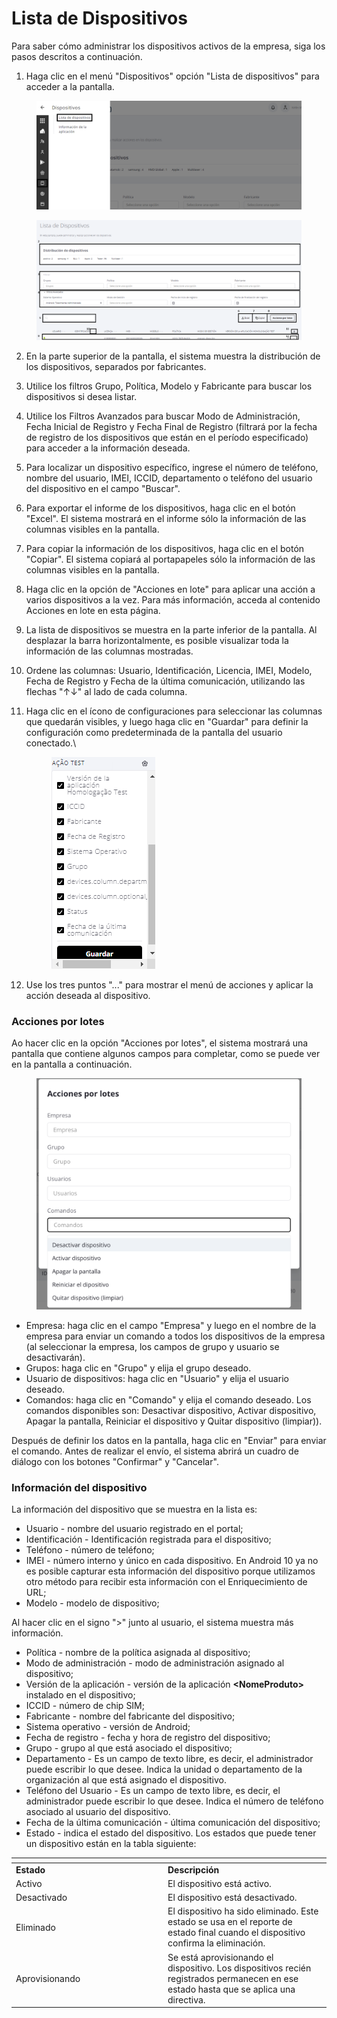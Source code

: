 # Lista de Dispositivos

Para saber cómo administrar los dispositivos activos de la empresa, siga los pasos descritos a continuación.

1. Haga clic en el menú "Dispositivos" opción "Lista de dispositivos" para acceder a la pantalla.

<figure><img src="../../.gitbook/assets/Captura de tela 2023-11-03 103939.png" alt=""><figcaption></figcaption></figure>

<figure><img src="../../.gitbook/assets/Captura de tela 2024-07-10 162845.png" alt=""><figcaption></figcaption></figure>

2. En la parte superior de la pantalla, el sistema muestra la distribución de los dispositivos, separados por fabricantes.
3. Utilice los filtros Grupo, Política, Modelo y Fabricante para buscar los dispositivos si desea listar.
4. Utilice los Filtros Avanzados para buscar Modo de Administración, Fecha Inicial de Registro y Fecha Final de Registro (filtrará por la fecha de registro de los dispositivos que están en el período especificado) para acceder a la información deseada.
5. Para localizar un dispositivo específico, ingrese el número de teléfono, nombre del usuario, IMEI, ICCID, departamento o teléfono del usuario del dispositivo en el campo "Buscar".
6. Para exportar el informe de los dispositivos, haga clic en el botón "Excel". El sistema mostrará en el informe sólo la información de las columnas visibles en la pantalla.
7. Para copiar la información de los dispositivos, haga clic en el botón "Copiar". El sistema copiará al portapapeles sólo la información de las columnas visibles en la pantalla.
8. Haga clic en la opción de "Acciones en lote" para aplicar una acción a varios dispositivos a la vez. Para más información, acceda al contenido Acciones en lote en esta página.
9. La lista de dispositivos se muestra en la parte inferior de la pantalla. Al desplazar la barra horizontalmente, es posible visualizar toda la información de las columnas mostradas.
10. Ordene las columnas: Usuario, Identificación, Licencia, IMEI, Modelo, Fecha de Registro y Fecha de la última comunicación, utilizando las flechas "↑↓" al lado de cada columna.
11. Haga clic en el ícono de configuraciones para seleccionar las columnas que quedarán visibles, y luego haga clic en "Guardar" para definir la configuración como predeterminada de la pantalla del usuario conectado.\


    <figure><img src="../../.gitbook/assets/image (147).png" alt=""><figcaption></figcaption></figure>
12. Use los tres puntos "..." para mostrar el menú de acciones y aplicar la acción deseada al dispositivo.

### Acciones por lotes

Ao hacer clic en la opción "Acciones por lotes", el sistema mostrará una pantalla que contiene algunos campos para completar, como se puede ver en la pantalla a continuación.

<figure><img src="../../.gitbook/assets/image (122).png" alt="" width="563"><figcaption></figcaption></figure>

* Empresa: haga clic en el campo "Empresa" y luego en el nombre de la empresa para enviar un comando a todos los dispositivos de la empresa (al seleccionar la empresa, los campos de grupo y usuario se desactivarán).&#x20;
* Grupos: haga clic en "Grupo" y elija el grupo deseado.&#x20;
* Usuario de dispositivos: haga clic en "Usuario" y elija el usuario deseado.&#x20;
* Comandos: haga clic en "Comando" y elija el comando deseado. Los comandos disponibles son:  Desactivar dispositivo, Activar dispositivo, Apagar la pantalla, Reiniciar el dispositivo y Quitar dispositivo (limpiar)).

Después de definir los datos en la pantalla, haga clic en "Enviar" para enviar el comando. Antes de realizar el envío, el sistema abrirá un cuadro de diálogo con los botones "Confirmar" y "Cancelar".

### **Información del dispositivo**

La información del dispositivo que se muestra en la lista es:&#x20;

* Usuario - nombre del usuario registrado en el portal;&#x20;
* Identificación - Identificación registrada para el dispositivo;&#x20;
* Teléfono - número de teléfono;&#x20;
* IMEI - número interno y único en cada dispositivo. En Android 10 ya no es posible capturar esta información del dispositivo porque utilizamos otro método para recibir esta información con el Enriquecimiento de URL;&#x20;
* Modelo - modelo de dispositivo;&#x20;

Al hacer clic en el signo ">" junto al usuario, el sistema muestra más información.

* Política - nombre de la política asignada al dispositivo;&#x20;
* Modo de administración - modo de administración asignado al dispositivo;
* Versión de la aplicación - versión de la aplicación **\<NomeProduto>** instalado en el dispositivo;&#x20;
* ICCID - número de chip SIM;&#x20;
* Fabricante - nombre del fabricante del dispositivo;&#x20;
* Sistema operativo - versión de Android;&#x20;
* Fecha de registro - fecha y hora de registro del dispositivo;&#x20;
* Grupo - grupo al que está asociado el dispositivo;&#x20;
* Departamento - Es un campo de texto libre, es decir, el administrador puede escribir lo que desee. Indica la unidad o departamento de la organización al que está asignado el dispositivo.
* Teléfono del Usuario - Es un campo de texto libre, es decir, el administrador puede escribir lo que desee. Indica el número de teléfono asociado al usuario del dispositivo.
* Fecha de la última comunicación - última comunicación del dispositivo;&#x20;
* Estado - indica el estado del dispositivo. Los estados que puede tener un dispositivo están en la tabla siguiente:

<table data-header-hidden><thead><tr><th width="229"></th><th></th></tr></thead><tbody><tr><td><strong>Estado</strong></td><td><strong>Descripción</strong></td></tr><tr><td>Activo</td><td>El dispositivo está activo.</td></tr><tr><td>Desactivado</td><td>El dispositivo está desactivado.</td></tr><tr><td>Eliminado</td><td>El dispositivo ha sido eliminado. Este estado se usa en el reporte de estado final cuando el dispositivo confirma la eliminación.</td></tr><tr><td>Aprovisionando</td><td>Se está aprovisionando el dispositivo. Los dispositivos recién registrados permanecen en ese estado hasta que se aplica una directiva.</td></tr></tbody></table>
